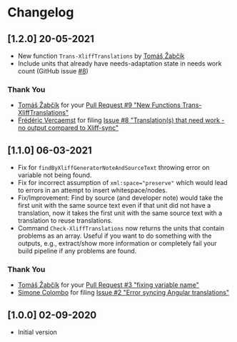 # Changelog

## [1.2.0] 20-05-2021

* New function `Trans-XliffTranslations` by [Tomáš Žabčík](https://github.com/zabcik)
* Include units that already have needs-adaptation state in needs work count (GitHub issue [#8](https://github.com/rvanbekkum/ps-xliff-sync/issues/8))

### Thank You

* [Tomáš Žabčík](https://github.com/zabcik) for your [Pull Request #9 "New Functions Trans-XliffTranslations"](https://github.com/rvanbekkum/ps-xliff-sync/pull/9)
* [Frédéric Vercaemst](https://github.com/fvet) for filing [Issue #8 "Translation(s) that need work - no output compared to Xliff-sync"](https://github.com/rvanbekkum/ps-xliff-sync/issues/8)

## [1.1.0] 06-03-2021

* Fix for `findByXliffGeneratorNoteAndSourceText` throwing error on variable not being found.
* Fix for incorrect assumption of `xml:space="preserve"` which would lead to errors in an attempt to insert whitespace/nodes.
* Fix/Improvement: Find by source (and developer note) would take the first unit with the same source text even if that unit did not have a translation, now it takes the first unit with the same source text with a translation to reuse translations.
* Command `Check-XliffTranslations` now returns the units that contain problems as an array. Useful if you want to do something with the outputs, e.g., extract/show more information or completely fail your build pipeline if any problems are found.

### Thank You

* [Tomáš Žabčík](https://github.com/zabcik) for your [Pull Request #3 "fixing variable name"](https://github.com/rvanbekkum/ps-xliff-sync/pull/3)
* [Simone Colombo](https://github.com/simooo985) for filing [Issue #2 "Error syncing Angular translations"](https://github.com/rvanbekkum/ps-xliff-sync/issues/2)

## [1.0.0] 02-09-2020

* Initial version
